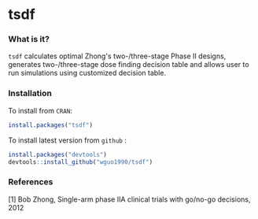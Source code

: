 tsdf
===

### What is it?
`tsdf` calculates optimal Zhong's two-/three-stage Phase II designs, generates two-/three-stage dose finding decision table and allows user to run simulations using customized decision table.
### Installation
To install from `CRAN`:
```r
install.packages("tsdf")
```
To install latest version from `github` :
```r
install.packages("devtools")
devtools::install_github("wguo1990/tsdf")
```
### References
[1] Bob Zhong, Single-arm phase IIA clinical trials with go/no-go decisions, 2012


